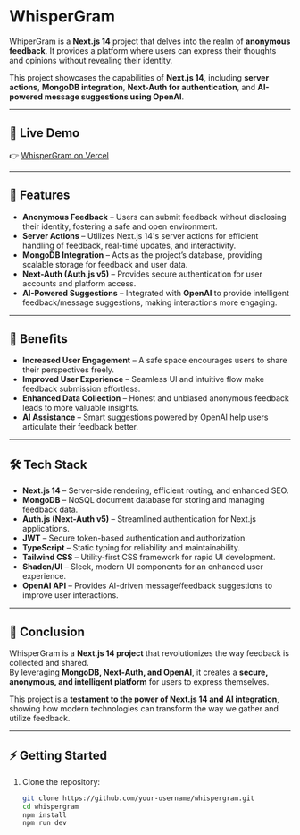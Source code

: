 # WhisperGram

WhiperGram is a **Next.js 14** project that delves into the realm of **anonymous feedback**. It provides a platform where users can express their thoughts and opinions without revealing their identity.  

This project showcases the capabilities of **Next.js 14**, including **server actions**, **MongoDB integration**, **Next-Auth for authentication**, and **AI-powered message suggestions using OpenAI**.

---

## 🔗 Live Demo

👉 [WhisperGram on Vercel](https://whisper-gram-v6an.vercel.app/)

---

## 🚀 Features

- **Anonymous Feedback** – Users can submit feedback without disclosing their identity, fostering a safe and open environment.  
- **Server Actions** – Utilizes Next.js 14's server actions for efficient handling of feedback, real-time updates, and interactivity.  
- **MongoDB Integration** – Acts as the project’s database, providing scalable storage for feedback and user data.  
- **Next-Auth (Auth.js v5)** – Provides secure authentication for user accounts and platform access.  
- **AI-Powered Suggestions** – Integrated with **OpenAI** to provide intelligent feedback/message suggestions, making interactions more engaging.  

---

## 🎯 Benefits

- **Increased User Engagement** – A safe space encourages users to share their perspectives freely.  
- **Improved User Experience** – Seamless UI and intuitive flow make feedback submission effortless.  
- **Enhanced Data Collection** – Honest and unbiased anonymous feedback leads to more valuable insights.  
- **AI Assistance** – Smart suggestions powered by OpenAI help users articulate their feedback better.  

---

## 🛠 Tech Stack

- **Next.js 14** – Server-side rendering, efficient routing, and enhanced SEO.  
- **MongoDB** – NoSQL document database for storing and managing feedback data.  
- **Auth.js (Next-Auth v5)** – Streamlined authentication for Next.js applications.  
- **JWT** – Secure token-based authentication and authorization.  
- **TypeScript** – Static typing for reliability and maintainability.  
- **Tailwind CSS** – Utility-first CSS framework for rapid UI development.  
- **Shadcn/UI** – Sleek, modern UI components for an enhanced user experience.  
- **OpenAI API** – Provides AI-driven message/feedback suggestions to improve user interactions.  

---

## 📌 Conclusion

WhisperGram is a **Next.js 14 project** that revolutionizes the way feedback is collected and shared.  
By leveraging **MongoDB, Next-Auth, and OpenAI**, it creates a **secure, anonymous, and intelligent platform** for users to express themselves.  

This project is a **testament to the power of Next.js 14 and AI integration**, showing how modern technologies can transform the way we gather and utilize feedback.  

---

## ⚡ Getting Started

1. Clone the repository:  
   ```bash
   git clone https://github.com/your-username/whispergram.git
   cd whispergram
   npm install
   npm run dev
